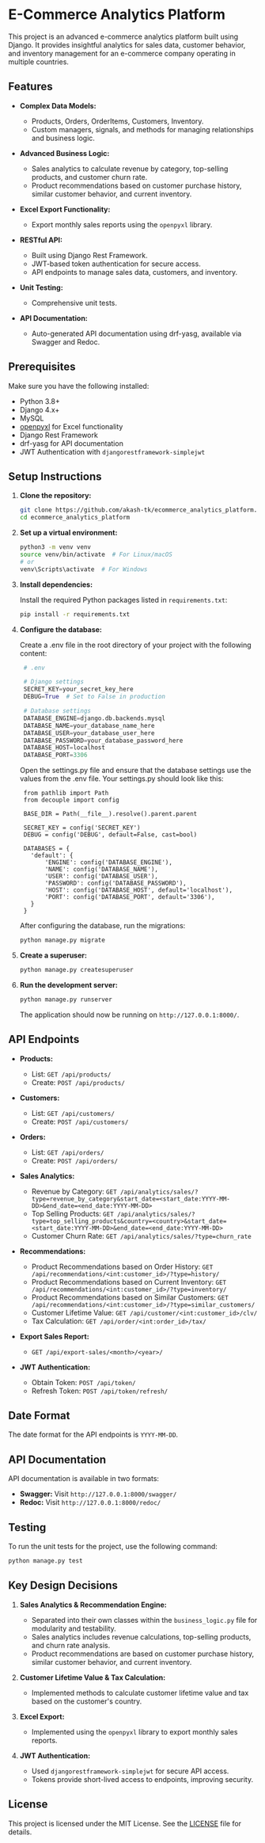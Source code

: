 # E-Commerce Analytics Platform

This project is an advanced e-commerce analytics platform built using Django. It provides insightful analytics for sales data, customer behavior, and inventory management for an e-commerce company operating in multiple countries.

## Features

- **Complex Data Models:** 
  - Products, Orders, OrderItems, Customers, Inventory.
  - Custom managers, signals, and methods for managing relationships and business logic.
  
- **Advanced Business Logic:**
  - Sales analytics to calculate revenue by category, top-selling products, and customer churn rate.
  - Product recommendations based on customer purchase history, similar customer behavior, and current inventory.

- **Excel Export Functionality:**
  - Export monthly sales reports using the `openpyxl` library.

- **RESTful API:**
  - Built using Django Rest Framework.
  - JWT-based token authentication for secure access.
  - API endpoints to manage sales data, customers, and inventory.

- **Unit Testing:** 
  - Comprehensive unit tests.

- **API Documentation:** 
  - Auto-generated API documentation using drf-yasg, available via Swagger and Redoc.

## Prerequisites

Make sure you have the following installed:

- Python 3.8+
- Django 4.x+
- MySQL
- [openpyxl](https://openpyxl.readthedocs.io/) for Excel functionality
- Django Rest Framework
- drf-yasg for API documentation
- JWT Authentication with `djangorestframework-simplejwt`

## Setup Instructions

1. **Clone the repository:**

   ```bash
   git clone https://github.com/akash-tk/ecommerce_analytics_platform.git
   cd ecommerce_analytics_platform
   ```

2. **Set up a virtual environment:**

   ```bash
   python3 -m venv venv
   source venv/bin/activate  # For Linux/macOS
   # or
   venv\Scripts\activate  # For Windows
   ```

3. **Install dependencies:**

   Install the required Python packages listed in `requirements.txt`:

   ```bash
   pip install -r requirements.txt
   ```

4. **Configure the database:**

   Create a .env file in the root directory of your project with the following content:

   ```python
    # .env

    # Django settings
    SECRET_KEY=your_secret_key_here
    DEBUG=True  # Set to False in production

    # Database settings
    DATABASE_ENGINE=django.db.backends.mysql
    DATABASE_NAME=your_database_name_here
    DATABASE_USER=your_database_user_here
    DATABASE_PASSWORD=your_database_password_here
    DATABASE_HOST=localhost
    DATABASE_PORT=3306

   ```

   Open the settings.py file and ensure that the database settings use the values from the .env file. Your settings.py should look like this:

   ```
    from pathlib import Path
    from decouple import config

    BASE_DIR = Path(__file__).resolve().parent.parent

    SECRET_KEY = config('SECRET_KEY')
    DEBUG = config('DEBUG', default=False, cast=bool)

    DATABASES = {
      'default': {
          'ENGINE': config('DATABASE_ENGINE'),
          'NAME': config('DATABASE_NAME'),
          'USER': config('DATABASE_USER'),
          'PASSWORD': config('DATABASE_PASSWORD'),
          'HOST': config('DATABASE_HOST', default='localhost'),
          'PORT': config('DATABASE_PORT', default='3306'),
      }
    }

   ```

   After configuring the database, run the migrations:

   ```bash
   python manage.py migrate
   ```

6. **Create a superuser:**

   ```bash
   python manage.py createsuperuser
   ```

7. **Run the development server:**

   ```bash
   python manage.py runserver
   ```

   The application should now be running on `http://127.0.0.1:8000/`.

## API Endpoints

- **Products:**
  - List: `GET /api/products/`
  - Create: `POST /api/products/`
  
- **Customers:**
  - List: `GET /api/customers/`
  - Create: `POST /api/customers/`

- **Orders:**
  - List: `GET /api/orders/`
  - Create: `POST /api/orders/`

- **Sales Analytics:**
  - Revenue by Category: `GET /api/analytics/sales/?type=revenue_by_category&start_date=<start_date:YYYY-MM-DD>&end_date=<end_date:YYYY-MM-DD>`
  - Top Selling Products: `GET /api/analytics/sales/?type=top_selling_products&country=<country>&start_date=<start_date:YYYY-MM-DD>&end_date=<end_date:YYYY-MM-DD>`
  - Customer Churn Rate: `GET /api/analytics/sales/?type=churn_rate`

- **Recommendations:**
  - Product Recommendations based on Order History: `GET /api/recommendations/<int:customer_id>/?type=history/`
  - Product Recommendations based on Current Inventory: `GET /api/recommendations/<int:customer_id>/?type=inventory/`
  - Product Recommendations based on Similar Customers: `GET /api/recommendations/<int:customer_id>/?type=similar_customers/`
  - Customer Lifetime Value: `GET /api/customer/<int:customer_id>/clv/`
  - Tax Calculation: `GET /api/order/<int:order_id>/tax/`

- **Export Sales Report:**
  - `GET /api/export-sales/<month>/<year>/`

- **JWT Authentication:**
  - Obtain Token: `POST /api/token/`
  - Refresh Token: `POST /api/token/refresh/`

## Date Format

The date format for the API endpoints is `YYYY-MM-DD`.

## API Documentation

API documentation is available in two formats:
- **Swagger:** Visit `http://127.0.0.1:8000/swagger/`
- **Redoc:** Visit `http://127.0.0.1:8000/redoc/`

## Testing

To run the unit tests for the project, use the following command:

```bash
python manage.py test
```

## Key Design Decisions

1. **Sales Analytics & Recommendation Engine:**
   - Separated into their own classes within the `business_logic.py` file for modularity and testability.
   - Sales analytics includes revenue calculations, top-selling products, and churn rate analysis.
   - Product recommendations are based on customer purchase history, similar customer behavior, and current inventory.

2. **Customer Lifetime Value & Tax Calculation:**
   - Implemented methods to calculate customer lifetime value and tax based on the customer's country.

3. **Excel Export:**
   - Implemented using the `openpyxl` library to export monthly sales reports.

4. **JWT Authentication:**
   - Used `djangorestframework-simplejwt` for secure API access.
   - Tokens provide short-lived access to endpoints, improving security.

## License

This project is licensed under the MIT License. See the [LICENSE](LICENSE) file for details.
